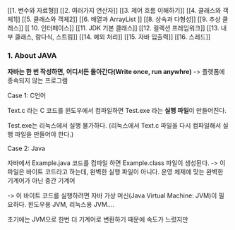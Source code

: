 
[[1. 변수와 자료형]]
[[2. 여러가지 연산자]]
[[3. 제어 흐름 이해하기]]
[[4. 클래스와 객체1]]
[[5. 클래스와 객체2]]
[[6. 배열과 ArrayList ]]
[[8. 상속과 다형성]]
[[9. 추상 클래스]]
[[ 10. 인터페이스]]
[[11. JDK 기본 클래스]]
[[12. 컬렉션 프레임워크]]
[[13. 내부 클래스, 람다식, 스트림]]
[[14. 예외 처리]]
[[15. 자바 입출력]]
[[16. 스레드]]


### 1. About JAVA

**자바는 한 번 작성하면, 어디서든 돌아간다(Write once, run anywhre)**
-> 플랫폼에 종속되지 않는 프로그램


Case 1: C언어

Text.c 라는 C 코드를 윈도우에서 컴파일하면 Test.exe 라는 **실행 파일**이 만들어진다.

Test.exe는 리눅스에서 실행 불가하다. (리눅스에서 Text.c 파일을 다시 컴파일해서 실행 파일을 만들어야 한다.)

Case 2: Java

자바에서 Example.java 코드를 컴파일 하면 Example.class 파일이 생성된다.
-> 이 파일은 바이트 코드라고 하는데, 완벽한 실행 파일이 아니다. 운영 체제에 맞는 완벽한 기계어가 아닌 중간 기계어

-> 이 바이트 코드를 실행하려면 자바 가상 머신(Java Virtual Machine: JVM)이 필요하다.
윈도우용 JVM, 리눅스용 JVM....

초기에는 JVM으로 한번 더 기계어로 변환하기 때문에 속도가 느렸지만